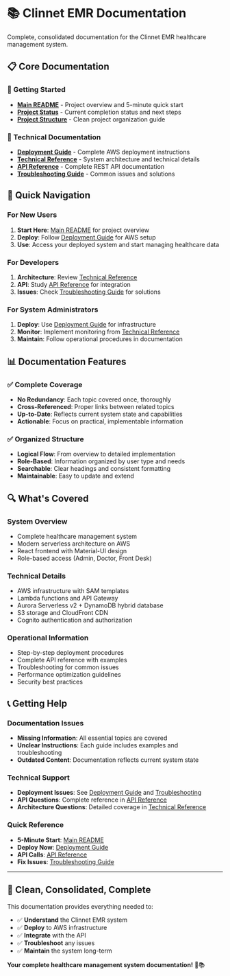 # 📚 Clinnet EMR Documentation

Complete, consolidated documentation for the Clinnet EMR healthcare management system.

## 📋 **Core Documentation**

### **🚀 Getting Started**

- **[Main README](../README.md)** - Project overview and 5-minute quick start
- **[Project Status](../PROJECT_STATUS.md)** - Current completion status and next steps
- **[Project Structure](../STRUCTURE.md)** - Clean project organization guide

### **🔧 Technical Documentation**

- **[Deployment Guide](DEPLOYMENT_GUIDE.md)** - Complete AWS deployment instructions
- **[Technical Reference](TECHNICAL_REFERENCE.md)** - System architecture and technical details
- **[API Reference](API_REFERENCE.md)** - Complete REST API documentation
- **[Troubleshooting Guide](troubleshooting.md)** - Common issues and solutions

## 🎯 **Quick Navigation**

### **For New Users**

1. **Start Here**: [Main README](../README.md) for project overview
2. **Deploy**: Follow [Deployment Guide](DEPLOYMENT_GUIDE.md) for AWS setup
3. **Use**: Access your deployed system and start managing healthcare data

### **For Developers**

1. **Architecture**: Review [Technical Reference](TECHNICAL_REFERENCE.md)
2. **API**: Study [API Reference](API_REFERENCE.md) for integration
3. **Issues**: Check [Troubleshooting Guide](troubleshooting.md) for solutions

### **For System Administrators**

1. **Deploy**: Use [Deployment Guide](DEPLOYMENT_GUIDE.md) for infrastructure
2. **Monitor**: Implement monitoring from [Technical Reference](TECHNICAL_REFERENCE.md)
3. **Maintain**: Follow operational procedures in documentation

## 📊 **Documentation Features**

### **✅ Complete Coverage**

- **No Redundancy**: Each topic covered once, thoroughly
- **Cross-Referenced**: Proper links between related topics
- **Up-to-Date**: Reflects current system state and capabilities
- **Actionable**: Focus on practical, implementable information

### **✅ Organized Structure**

- **Logical Flow**: From overview to detailed implementation
- **Role-Based**: Information organized by user type and needs
- **Searchable**: Clear headings and consistent formatting
- **Maintainable**: Easy to update and extend

## 🔍 **What's Covered**

### **System Overview**

- Complete healthcare management system
- Modern serverless architecture on AWS
- React frontend with Material-UI design
- Role-based access (Admin, Doctor, Front Desk)

### **Technical Details**

- AWS infrastructure with SAM templates
- Lambda functions and API Gateway
- Aurora Serverless v2 + DynamoDB hybrid database
- S3 storage and CloudFront CDN
- Cognito authentication and authorization

### **Operational Information**

- Step-by-step deployment procedures
- Complete API reference with examples
- Troubleshooting for common issues
- Performance optimization guidelines
- Security best practices

## 📞 **Getting Help**

### **Documentation Issues**

- **Missing Information**: All essential topics are covered
- **Unclear Instructions**: Each guide includes examples and troubleshooting
- **Outdated Content**: Documentation reflects current system state

### **Technical Support**

- **Deployment Issues**: See [Deployment Guide](DEPLOYMENT_GUIDE.md) and [Troubleshooting](troubleshooting.md)
- **API Questions**: Complete reference in [API Reference](API_REFERENCE.md)
- **Architecture Questions**: Detailed coverage in [Technical Reference](TECHNICAL_REFERENCE.md)

### **Quick Reference**

- **5-Minute Start**: [Main README](../README.md)
- **Deploy Now**: [Deployment Guide](DEPLOYMENT_GUIDE.md)
- **API Calls**: [API Reference](API_REFERENCE.md)
- **Fix Issues**: [Troubleshooting Guide](troubleshooting.md)

---

## 🎉 **Clean, Consolidated, Complete**

This documentation provides everything needed to:

- ✅ **Understand** the Clinnet EMR system
- ✅ **Deploy** to AWS infrastructure
- ✅ **Integrate** with the API
- ✅ **Troubleshoot** any issues
- ✅ **Maintain** the system long-term

**Your complete healthcare management system documentation!** 🏥📚
